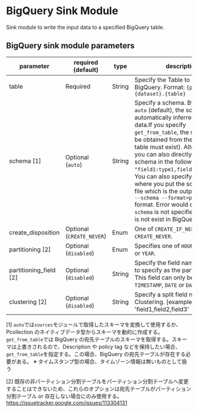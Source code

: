 # BigQuery Sink Module

Sink module to write the input data to a specified BigQuery table.

## BigQuery sink module parameters

| parameter              | required (default)        | type   | description                                                                                                                                                                                                                                                                                                                                                                                                                                                                                                                                                         |
| ---------------------- | ------------------------- | ------ | ------------------------------------------------------------------------------------------------------------------------------------------------------------------------------------------------------------------------------------------------------------------------------------------------------------------------------------------------------------------------------------------------------------------------------------------------------------------------------------------------------------------------------------------------------------------- |
| table                  | Required                  | String | Specify the Table to be written in BigQuery. Format: `{project}:{dataset}.{table}`                                                                                                                                                                                                                                                                                                                                                                                                                                                                                  |
| schema [1]             | Optional (`auto`)         | String | Specify a schema. By specifying `auto` (default), the schema will be automatically inferred from the data.If you specify `get_from_table`, the schema will be obtained from the table (the table must exist). Alternatively, you can also directly specify the schema in the following format: `"field1:type1,field2:type2,..."`. You can also specify the path where you put the schema.json file which is the output of `bq show --schema --format=prettyjson` format. Error would occur when `schema` is not specified and `table` is not exist in BigQuery yet. |
| create_disposition     | Optional (`CREATE_NEVER`) | Enum   | One of `CREATE_IF_NEEDED` and `CREATE_NEVER`.                                                                                                                                                                                                                                                                                                                                                                                                                                                                                                                       |
| partitioning [2]       | Optional (`disabled`)     | Enum   | Specifies one of `HOUR`, `DAY`, `MONTH` or `YEAR`.                                                                                                                                                                                                                                                                                                                                                                                                                                                                                                                  |
| partitioning_field [2] | Optional (`disabled`)     | String | Specify the field name you want to specify as the partitioning field. This field can only be of type `TIMESTAMP`, `DATE` or `DATETIME`.                                                                                                                                                                                                                                                                                                                                                                                                                             |
| clustering [2]         | Optional (`disabled`)     | String | Specify a split field name for Clustering. [example]: 'field1,field2,field3'                                                                                                                                                                                                                                                                                                                                                                                                                                                                                        |

[1] `auto`では`sources`モジュールで取得したスキーマを変換して使用するか、Pcollection のネイティブデータ型からスキーマを動的に作成する。`get_from_table`では BigQuery の宛先テーブルのスキーマを取得する。スキーマは上書きされるので、Description や policy tag などを保持したい場合、`get_from_table`を指定する。この場合、BigQuery の宛先テーブルが存在する必要がある。
※ タイムスタンプ型の場合、タイムゾーン情報は無いものとして扱う

[2] 既存の非パーティション分割テーブルをパーティション分割テーブルへ変更することはできないため、これらのオプションは宛先テーブルがパーティション分割テーブル or 存在しない場合にのみ使用する。https://issuetracker.google.com/issues/113304131
